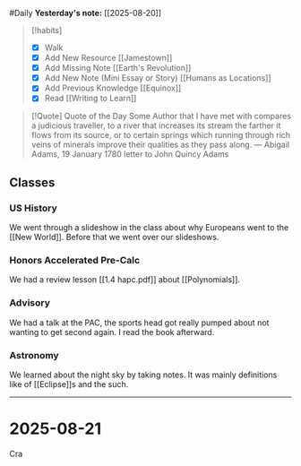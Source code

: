 #Daily
**Yesterday's note:** [[2025-08-20]]

> [!habits] 
>- [x] Walk 
>- [x] Add New Resource [[Jamestown]]
> - [x] Add Missing Note [[Earth's Revolution]]
> - [x] Add New Note (Mini Essay or Story) [[Humans as Locations]]
> - [x] Add Previous Knowledge [[Equinox]]
> - [x] Read [[Writing to Learn]]

> [!Quote]  Quote of the Day
> Some Author that I have met with compares a judicious traveller, to a river that increases its stream the farther it flows from its source, or to certain springs which running through rich veins of minerals improve their qualities as they pass along.
> — Abigail Adams, 19 January 1780 letter to John Quincy Adams

## Classes 

### US History 
We went through a slideshow in the class about why Europeans went to the [[New World]]. Before that we went over our slideshows. 
### Honors Accelerated Pre-Calc 
We had a review lesson [[1.4 hapc.pdf]] about [[Polynomials]].
### Advisory
We had a talk at the PAC, the sports head got really pumped about not wanting to get second again. I read the book afterward. 
### Astronomy 
We learned about the night sky by taking notes. It was mainly definitions like of [[Eclipse]]s and the such.

<hr>

# 2025-08-21


Cra